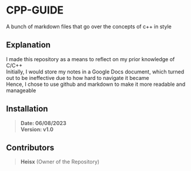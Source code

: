 # CPP-GUIDE

A bunch of markdown files that go over the concepts of c++ in style

## Explanation

I made this repository as a means to reflect on my prior knowledge of C/C++\
Initially, I would store my notes in a Google Docs document, which turned out to be ineffective due to how hard to navigate it became\
Hence, I chose to use github and markdown to make it more readable and manageable

## Installation

> **Date: 06/08/2023**\
> **Version: v1.0**

## Contributors

> **Heisx** (Owner of the Repository)
